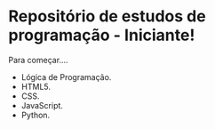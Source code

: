 Repositório de estudos de programação - Iniciante!
===================================================

Para começar....


* Lógica de Programação.
* HTML5.
* CSS.
* JavaScript.
* Python.